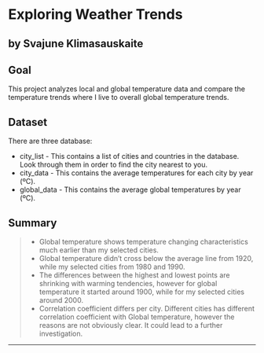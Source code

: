 # Exploring Weather Trends
## by Svajune Klimasauskaite


## Goal

This project analyzes local and global temperature data and compare the temperature trends where I live to overall global temperature trends.

## Dataset

There are three database:
* city_list - This contains a list of cities and countries in the database. Look through them in order to find the city nearest to you.
* city_data - This contains the average temperatures for each city by year (ºC).
* global_data - This contains the average global temperatures by year (ºC).

## Summary

> * Global temperature shows temperature changing characteristics much earlier than my selected cities. 
> * Global temperature didn’t cross below the average line from 1920, while my selected cities from 1980 and 1990.
> * The differences between the highest and lowest points are shrinking with warming tendencies, however for global temperature it started around 1900, while for my selected cities around 2000.   
> * Correlation coefficient differs per city. Different cities has different correlation coefficient with Global temperature, however the reasons are not obviously clear. It could lead to a further investigation. 

----------
